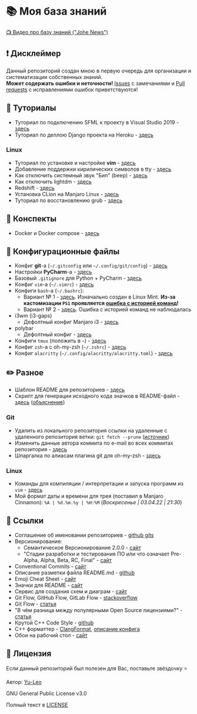 # :books: Моя база знаний

[:tv: Видео про базу знаний ("Johe News")](https://youtu.be/9hruCcHC4FY)

## :heavy_exclamation_mark: Дисклеймер
Данный репозиторий создан мною в первую очередь для организации и систематизации собственных знаний.
<br>
**Может содержать ошибки и неточности!** [Issues](https://github.com/Yu-Leo/knowledge-base/issues) с замечаниями и [Pull requests](https://github.com/Yu-Leo/knowledge-base/pulls) с исправлениями ошибок приветствуются!

## :page_facing_up: Туториалы
* Туториал по подключению SFML к проекту в Visual Studio 2019 - [здесь](./SFML-VisualStudio2019/README.md)
* Туториал по деплою Django проекта на Heroku - [здесь](./django-heroku/README.md)

### Linux
* Туториал по установке и настройке **vim** - [здесь](configs/vim-config/README.md)
* Добавление поддержки кирилических символов в tty - [здесь](./linux-features/cyrillic-in-tty.md)
* Как отключить системный звук "Бип" (beep) - [здесь](./linux-features/beep.md)
* Как отключить lightdm - [здесь](./linux-features/lightdm.md)
* Redshift - [здесь](./linux-features/redshift.md)
* Установка CLion на Manjaro Linux - [здесь](./clion-manjaro-linux/README.md)
* Туториал по восстановлению grub - [здесь](./linux-grub/README.md)

## :bookmark_tabs: Конспекты
* Docker и Docker compose - [здесь](./docker/README.md)

## :wrench: Конфигурационные файлы
* Конфиг **git**-a (`~/.gitconfig` или `~/.config/git/config`) - [здесь](./configs/git-config/.gitconfig)
* Настройки **PyCharm**-a - [здесь](./configs/pycharm-config/README.md)
* Базовый `.gitignore` для Python + PyCharm - [здесь](./gitignore-files/python_pycharm.gitignore)
* Конфиг `vim`-a (`~/.vimrc`) - [здесь](./configs/vim-config/.vimrc)
* Конфиги `bash`-a (`~/.bashrc`):
  * Вариант № 1 - [здесь](./configs/bash-config/1.bashrc). Изначально создан в Linux Mint. **Из-за кастомизации `PS1` проявляется [ошибка с историей команд](https://www.linux.org.ru/forum/desktop/16257831)!**
  * Вариант № 2 - [здесь](./configs/bash-config/2.bashrc). Ошибка с историей команд не наблюдалась
* i3wm (i3-gaps)
  * Дефолтный конфиг Manjaro i3 - [здесь](./configs/i3-config/default_manjaro_i3_config)
* polybar
  * Дефолтный конфиг - [здесь](./configs/polybar-config/default_config)
* Конфиги `tmux` (положить в `~`) - [здесь](./configs/tmux-config)
* Конфиг `zsh`-а с oh-my-zsh (`~/.zshrc`) - [здесь](./configs/zsh-config/.zshrc)
* Конфиг `alacritty` (`~/.config/alacritty/alacritty.toml`) - [здесь](./configs/alacritty-config/alacritty.toml)

## :pencil2: Разное

* Шаблон README для репозиториев - [здесь](./readme-template/README.md)
* Скрипт для генерации исходного кода значков в README-файл - [здесь](./readme-template/badges_generator.py) ([объяснение](./readme-template/badges_generator.md))

### Git
* Удалить из локального репозитория ссылки на удаленные с удаленного репозитория ветки: `git fetch --prune` ([источник](https://ru.stackoverflow.com/questions/577369/%D0%9A%D0%B0%D0%BA-%D1%83%D0%B4%D0%B0%D0%BB%D0%B8%D1%82%D1%8C-%D0%BB%D0%BE%D0%BA%D0%B0%D0%BB%D1%8C%D0%BD%D1%83%D1%8E-%D1%81%D1%81%D1%8B%D0%BB%D0%BA%D1%83-%D0%BD%D0%B0-%D0%BD%D0%B5%D1%81%D1%83%D1%89%D0%B5%D1%81%D1%82%D0%B2%D1%83%D1%8E%D1%89%D1%83%D1%8E-%D1%83%D0%B6%D0%B5-%D1%83%D0%B4%D0%B0%D0%BB%D0%B5%D0%BD%D1%83%D1%8E-%D0%B2%D0%B5%D1%82%D0%BA%D1%83))
* Изменить данные автора коммита по e-mail во всех коммитах репозитория - [здесь](./git-tutorials/change_author.md)
* Шпаргалка по алиасам плагина git для oh-my-zsh - [здесь](./git-tutorials/oh-my-zsh-git.md)

### Linux
* Команды для компиляции / интерпретации и запуска программ из `vim` - [здесь](run_from_vim.md)
* Мой формат даты и времени для трея (поставил в Manjaro Cinnamon): `%A | %d.%m.%y | %H:%M` (_Воскресенье | 03.04.22 | 21:30_)

## :link: Ссылки
* Соглашение об именовании репозиториев - [github gits](https://gist.github.com/maestrow/9b97fa931d5995fe0cbfc65d13020bb0)
* Версионирование:
  * Cемантическое Версионирование 2.0.0 - [сайт](https://semver.org/lang/ru/)
  * "Стадии разработки и тестирования ПО или что означает Pre-Alpha, Alpha, Beta, RC, Final" - [сайт](https://monobit.ru/stadii-razrabotki-i-testirovaniya-po-ili-chto-oznachaet-pre-alpha-alpha-beta-rc-final.html)
* Conventional Commits - [сайт](https://www.conventionalcommits.org/en/v1.0.0/)
* Описание разметки файла README.md - [github](https://github.com/GnuriaN/format-README)
* Emoji Cheat Sheet - [сайт](https://www.webfx.com/tools/emoji-cheat-sheet/)
* Значки для README - [сайт](https://shields.io/)
* Сервис для создания схем и диаграм - [сайт](https://app.diagrams.net/)
* Git Flow, GitHub Flow, GitLab Flow - [stackoverflow](https://ru.stackoverflow.com/questions/623355/%D0%9F%D1%80%D0%B0%D0%B2%D0%B8%D0%BB%D1%8C%D0%BD%D0%BE%D0%B5-%D0%B8%D0%BC%D0%B5%D0%BD%D0%BE%D0%B2%D0%B0%D0%BD%D0%B8%D0%B5-%D0%B2%D0%B5%D1%82%D0%BE%D0%BA) 
* Git Flow - [статья](https://habr.com/ru/post/106912/)
* "В чём разница между популярными Open Source лицензиями?" - [статья](https://tproger.ru/articles/whats-difference-between-licenses/)
* Крутой С++ Code Style - [github](https://github.com/Demon1747/lectures/blob/master/style_guide.md)
* C++ форматтер - [ClangFormat](https://clang.llvm.org/docs/ClangFormat.html), [описание конфига](https://clang.llvm.org/docs/ClangFormatStyleOptions.html)
* Обои на рабочий стол - [сайт](https://www.goodfon.ru/)
 
## :open_hands: Лицензия

Если данный репозиторий был полезен для Вас, поставьте звёздочку ⭐️

Автор: [Yu-Leo](https://github.com/Yu-Leo)

GNU General Public License v3.0

Полный текст в [LICENSE](LICENSE)
